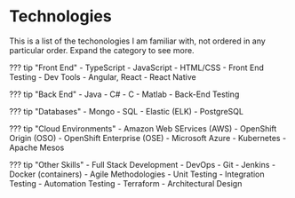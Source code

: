 # Technologies

This is a list of the techonologies I am familiar with, not ordered in any particular order. Expand the category to see more.

??? tip "Front End"
    - TypeScript
    - JavaScript
    - HTML/CSS
    - Front End Testing
    - Dev Tools
    - Angular, React
    - React Native

??? tip "Back End"
    - Java
    - C#
    - C
    - Matlab
    - Back-End Testing

??? tip "Databases"
    - Mongo
    - SQL
    - Elastic (ELK)
    - PostgreSQL

??? tip "Cloud Environments"
    - Amazon Web SErvices (AWS)
    - OpenShift Origin (OSO)
    - OpenShift Enterprise (OSE)
    - Microsoft Azure
    - Kubernetes
    - Apache Mesos

??? tip "Other Skills"
    - Full Stack Development
    - DevOps
    - Git
    - Jenkins
    - Docker (containers)
    - Agile Methodologies
    - Unit Testing
    - Integration Testing
    - Automation Testing
    - Terraform
    - Architectural Design
